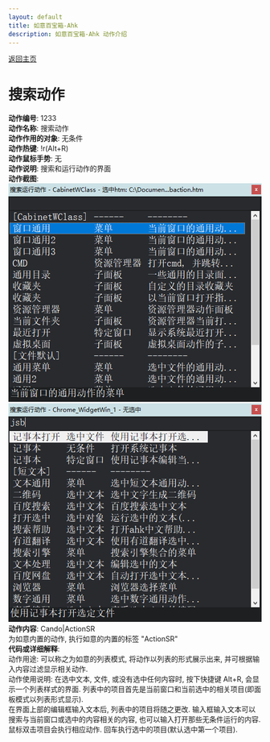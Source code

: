 ```yaml
---
layout: default
title: 如意百宝箱-Ahk
description: 如意百宝箱-Ahk 动作介绍
---
```

<link rel="stylesheet" href="../Actions/css/atom-one-light.min.css">
<script src="../Actions/js/highlight.min.js"></script>
<script>hljs.highlightAll();</script>

[返回主页](../index.md)

# [](#header-2) 搜索动作

**动作编号**: 1233  
**动作名称**: 搜索动作  
**动作作用的对象**: 无条件  
**动作热键**: !r(Alt+R)  
**动作鼠标手势**: 无  
**动作说明**: 搜索和运行动作的界面  
**动作截图**:  
  ![搜索动作](img1/1233-1.png)   
  ![搜索动作2](img1/1233-2.png)   
**动作内容**: Cando|ActionSR   
为如意内置的动作, 执行如意的内置的标签 "ActionSR"  
**代码或详细解释**:  
动作用途: 可以称之为如意的列表模式, 将动作以列表的形式展示出来, 并可根据输入内容过滤显示相关动作.  
动作使用说明: 在选中文本, 文件, 或没有选中任何内容时, 按下快捷键 Alt+R, 会显示一个列表样式的界面. 列表中的项目首先是当前窗口和当前选中的相关项目(即面板模式以列表形式显示).   
在界面上部的编辑框输入文本后, 列表中的项目将随之更改. 输入框输入文本可以搜索与当前窗口或选中的内容相关的内容, 也可以输入打开那些无条件运行的内容.  
鼠标双击项目会执行相应动作. 回车执行选中的项目(默认选中第一个项目).  